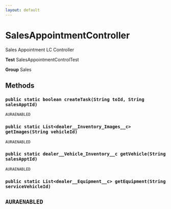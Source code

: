 ```yaml
---
layout: default
---
```

# SalesAppointmentController

Sales Appointment LC Controller


**Test** SalesAppointmentControlTest


**Group** Sales

## Methods
### `public static boolean createTask(String toId, String salesApptId)`

`AURAENABLED`
### `public static List<dealer__Inventory_Images__c> getImages(String vehicleId)`

`AURAENABLED`
### `public static dealer__Vehicle_Inventory__c getVehicle(String salesApptId)`

`AURAENABLED`
### `public static List<dealer__Equipment__c> getEquipment(String serviceVehicleId)`

`AURAENABLED`
---
